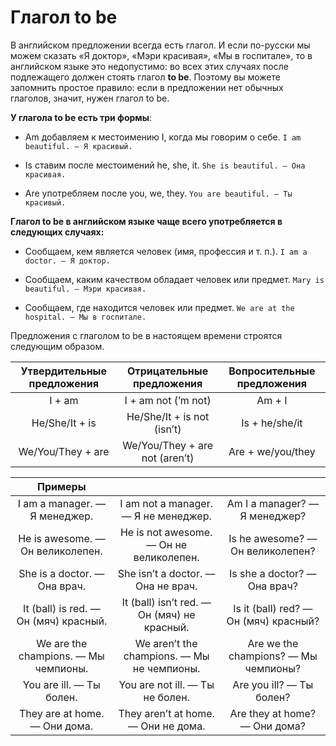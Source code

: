 # Глагол to be
В английском предложении всегда есть глагол. И если по-русски мы можем сказать «Я доктор», «Мэри красивая», «Мы в госпитале», то в английском языке это недопустимо: во всех этих случаях после подлежащего должен стоять глагол **to be**. Поэтому вы можете запомнить простое правило: если в предложении нет обычных глаголов, значит, нужен глагол to be.

**У глагола to be есть три формы**:

+ Am добавляем к местоимению I, когда мы говорим о себе.
`I am beautiful. — Я красивый.`

+ Is ставим после местоимений he, she, it.
`She is beautiful. — Она красивая.`

+ Are употребляем после you, we, they.
`You are beautiful. — Ты красивый.`

**Глагол to be в английском языке чаще всего употребляется в следующих случаях:**

+ Сообщаем, кем является человек (имя, профессия и т. п.).
`I am a doctor. — Я доктор.`

+ Сообщаем, каким качеством обладает человек или предмет.
`Mary is beautiful. — Мэри красивая.`

+ Сообщаем, где находится человек или предмет.
`We are at the hospital. — Мы в госпитале.`

Предложения с глаголом to be в настоящем времени строятся следующим образом.

|Утвердительные предложения	|Отрицательные предложения	|Вопросительные предложения|
|:--:|:--:|:--:|
|I + am	|I + am not (’m not)|	Am + I|
|He/She/It + is|	He/She/It + is not (isn’t)|	Is + he/she/it|
|We/You/They + are|	We/You/They + are not (aren’t)|	Are + we/you/they|

|Примеры|||
|:--:|:--:|:--:|
|I am a manager. — Я менеджер.|	I am not a manager. — Я не менеджер.|	Am I a manager? — Я менеджер?|
|He is awesome. — Он великолепен.|	He is not awesome. — Он не великолепен.|	Is he awesome? — Он великолепен?|
|She is a doctor. — Она врач.|	She isn’t a doctor. — Она не врач.|	Is she a doctor? — Она врач?|
|It (ball) is red. — Он (мяч) красный.|	It (ball) isn’t red. — Он (мяч) не красный.|	Is it (ball) red? — Он (мяч) красный?|
|We are the champions. — Мы чемпионы.|	We aren’t the champions. — Мы не чемпионы.|	Are we the champions? — Мы чемпионы?|
|You are ill. — Ты болен.|	You are not ill. — Ты не болен.|	Are you ill? — Ты болен?|
|They are at home. — Они дома.|	They aren’t at home. — Они не дома.|	Are they at home? — Они дома?|

